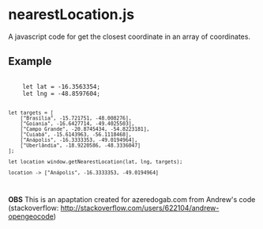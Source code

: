 # nearestLocation.js

A javascript code for get the closest coordinate in an array of coordinates. 

Example
-------

<code>
	let lat = -16.3563354; 
    let lng = -48.8597604; 
      
    let targets = [
        ["Brasília", -15.721751, -48.008276],
        ["Goiania", -16.6427714, -49.4025503],
        ["Campo Grande", -20.8745434, -54.8223181],
        ["Cuiabá", -15.6143963, -56.1118468],
        ["Anápolis", -16.3333353, -49.0194964],
        ["Uberlândia", -18.9220586, -48.3336047]
    ];

    let location window.getNearestLocation(lat, lng, targets);

    location -> ["Anápolis", -16.3333353, -49.0194964]
</code>

**OBS**
This is an apaptation created for azeredogab.com from Andrew's code (stackoverflow: http://stackoverflow.com/users/622104/andrew-opengeocode)

